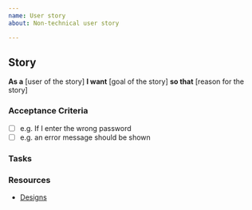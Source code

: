 ```yaml
---
name: User story
about: Non-technical user story

---
```

## Story

**As a** [user of the story]
**I want** [goal of the story] **so that** [reason for the story]

<!-- Please provide a short motivation for this story -->

### Acceptance Criteria
<!-- When can we consider this story to be done? -->
- [ ] e.g. If I enter the wrong password
- [ ] e.g. an error message should be shown

### Tasks
<!-- After the user story is final tasks can be created. This is usually done by engineers/designers. Please make sure to link to the relevant issues. -->

### Resources
<!-- Please list relevant resources for this story below -->
* [Designs](https://designs.com)
